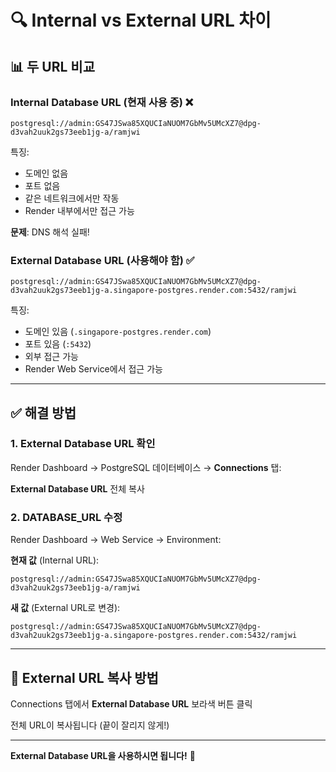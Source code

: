 # 🔍 Internal vs External URL 차이

## 📊 두 URL 비교

### Internal Database URL (현재 사용 중) ❌
```
postgresql://admin:GS47JSwa85XQUCIaNUOM7GbMv5UMcXZ7@dpg-d3vah2uuk2gs73eeb1jg-a/ramjwi
```
특징:
- 도메인 없음
- 포트 없음
- 같은 네트워크에서만 작동
- Render 내부에서만 접근 가능

**문제**: DNS 해석 실패!

### External Database URL (사용해야 함) ✅
```
postgresql://admin:GS47JSwa85XQUCIaNUOM7GbMv5UMcXZ7@dpg-d3vah2uuk2gs73eeb1jg-a.singapore-postgres.render.com:5432/ramjwi
```
특징:
- 도메인 있음 (`.singapore-postgres.render.com`)
- 포트 있음 (`:5432`)
- 외부 접근 가능
- Render Web Service에서 접근 가능

---

## ✅ 해결 방법

### 1. External Database URL 확인

Render Dashboard → PostgreSQL 데이터베이스 → **Connections** 탭:

**External Database URL** 전체 복사

### 2. DATABASE_URL 수정

Render Dashboard → Web Service → Environment:

**현재 값** (Internal URL):
```
postgresql://admin:GS47JSwa85XQUCIaNUOM7GbMv5UMcXZ7@dpg-d3vah2uuk2gs73eeb1jg-a/ramjwi
```

**새 값** (External URL로 변경):
```
postgresql://admin:GS47JSwa85XQUCIaNUOM7GbMv5UMcXZ7@dpg-d3vah2uuk2gs73eeb1jg-a.singapore-postgres.render.com:5432/ramjwi
```

---

## 📝 External URL 복사 방법

Connections 탭에서 **External Database URL** 보라색 버튼 클릭

전체 URL이 복사됩니다 (끝이 잘리지 않게!)

---

**External Database URL을 사용하시면 됩니다!** 🔧

